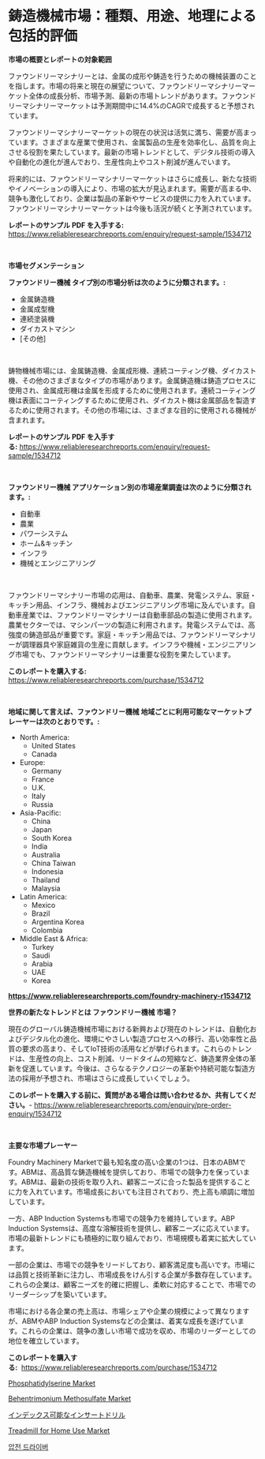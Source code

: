 <p><h1>鋳造機械市場：種類、用途、地理による包括的評価</h1></p><p><strong>市場の概要とレポートの対象範囲</strong></p>
<p><p>ファウンドリーマシナリーとは、金属の成形や鋳造を行うための機械装置のことを指します。市場の将来と現在の展望について、ファウンドリーマシナリーマーケット全体の成長分析、市場予測、最新の市場トレンドがあります。ファウンドリーマシナリーマーケットは予測期間中に14.4%のCAGRで成長すると予想されています。 </p><p>ファウンドリーマシナリーマーケットの現在の状況は活気に満ち、需要が高まっています。さまざまな産業で使用され、金属製品の生産を効率化し、品質を向上させる役割を果たしています。最新の市場トレンドとして、デジタル技術の導入や自動化の進化が進んでおり、生産性向上やコスト削減が進んでいます。</p><p>将来的には、ファウンドリーマシナリーマーケットはさらに成長し、新たな技術やイノベーションの導入により、市場の拡大が見込まれます。需要が高まる中、競争も激化しており、企業は製品の革新やサービスの提供に力を入れています。ファウンドリーマシナリーマーケットは今後も活況が続くと予測されています。</p></p>
<p><strong>レポートのサンプル PDF を入手する:</strong> <a href="https://www.reliableresearchreports.com/enquiry/request-sample/1534712">https://www.reliableresearchreports.com/enquiry/request-sample/1534712</a></p>
<p>&nbsp;</p>
<p><strong>市場セグメンテーション</strong></p>
<p><strong>ファウンドリー機械 タイプ別の市場分析は次のように分類されます。:</strong></p>
<p><ul><li>金属鋳造機</li><li>金属成型機</li><li>連続塗装機</li><li>ダイカストマシン</li><li>[その他]</li></ul></p>
<p>&nbsp;</p>
<p><p>鋳物機械市場には、金属鋳造機、金属成形機、連続コーティング機、ダイカスト機、その他のさまざまなタイプの市場があります。金属鋳造機は鋳造プロセスに使用され、金属成形機は金属を形成するために使用されます。連続コーティング機は表面にコーティングするために使用され、ダイカスト機は金属部品を製造するために使用されます。その他の市場には、さまざまな目的に使用される機械が含まれます。</p></p>
<p><strong>レポートのサンプル PDF を入手する:</strong>&nbsp;<a href="https://www.reliableresearchreports.com/enquiry/request-sample/1534712">https://www.reliableresearchreports.com/enquiry/request-sample/1534712</a></p>
<p>&nbsp;</p>
<p><strong> ファウンドリー機械 アプリケーション別の市場産業調査は次のように分類されます。:</strong></p>
<p><ul><li>自動車</li><li>農業</li><li>パワーシステム</li><li>ホーム&キッチン</li><li>インフラ</li><li>機械とエンジニアリング</li></ul></p>
<p>&nbsp;</p>
<p><p>ファウンドリーマシナリー市場の応用は、自動車、農業、発電システム、家庭・キッチン用品、インフラ、機械およびエンジニアリング市場に及んでいます。自動車産業では、ファウンドリーマシナリーは自動車部品の製造に使用されます。農業セクターでは、マシンパーツの製造に利用されます。発電システムでは、高強度の鋳造部品が重要です。家庭・キッチン用品では、ファウンドリーマシナリーが調理器具や家庭雑貨の生産に貢献します。インフラや機械・エンジニアリング市場でも、ファウンドリーマシナリーは重要な役割を果たしています。</p></p>
<p><strong>このレポートを購入する:</strong>&nbsp; <a href="https://www.reliableresearchreports.com/purchase/1534712">https://www.reliableresearchreports.com/purchase/1534712</a></p>
<p>&nbsp;</p>
<p><strong>地域に関して言えば、ファウンドリー機械 地域ごとに利用可能なマーケットプレーヤーは次のとおりです。:</strong></p>
<p><ul>
    <li>
        North America:
        <ul>
            <li>United States</li>
            <li>Canada</li>
        </ul>
    </li>
    <li>
        Europe:
        <ul>
            <li>Germany</li>
            <li>France</li>
            <li>U.K.</li>
            <li>Italy</li>
            <li>Russia</li>
        </ul>
    </li>
    <li>
        Asia-Pacific:
        <ul>
            <li>China</li>
            <li>Japan</li>
            <li>South Korea</li>
            <li>India</li>
            <li>Australia</li>
            <li>China Taiwan</li>
            <li>Indonesia</li>
            <li>Thailand</li>
            <li>Malaysia</li>
        </ul>
    </li>
    <li>
        Latin America:
        <ul>
            <li>Mexico</li>
            <li>Brazil</li>
            <li>Argentina Korea</li>
            <li>Colombia</li>
        </ul>
    </li>
    <li>
        Middle East & Africa:
        <ul>
            <li>Turkey</li>
            <li>Saudi</li>
            <li>Arabia</li>
            <li>UAE</li>
            <li>Korea</li>
        </ul>
    </li>
    </ul></p>
<p><strong><a href="https://www.reliableresearchreports.com/foundry-machinery-r1534712">https://www.reliableresearchreports.com/foundry-machinery-r1534712</a></strong>&nbsp;</p>
<p><strong>世界の新たなトレンドとは ファウンドリー機械 市場？</strong></p>
<p><p>現在のグローバル鋳造機械市場における新興および現在のトレンドは、自動化およびデジタル化の進化、環境にやさしい製造プロセスへの移行、高い効率性と品質の要求の高まり、そしてIoT技術の活用などが挙げられます。これらのトレンドは、生産性の向上、コスト削減、リードタイムの短縮など、鋳造業界全体の革新を促進しています。今後は、さらなるテクノロジーの革新や持続可能な製造方法の採用が予想され、市場はさらに成長していくでしょう。</p></p>
<p><strong>このレポートを購入する前に、質問がある場合は問い合わせるか、共有してください。</strong>- <a href="https://www.reliableresearchreports.com/enquiry/pre-order-enquiry/1534712">https://www.reliableresearchreports.com/enquiry/pre-order-enquiry/1534712</a></p>
<p>&nbsp;</p>
<p><strong>主要な市場プレーヤー</strong></p>
<p><p>Foundry Machinery Marketで最も知名度の高い企業の1つは、日本のABMです。ABMは、高品質な鋳造機械を提供しており、市場での競争力を保っています。ABMは、最新の技術を取り入れ、顧客ニーズに合った製品を提供することに力を入れています。市場成長においても注目されており、売上高も順調に増加しています。</p><p>一方、ABP Induction Systemsも市場での競争力を維持しています。ABP Induction Systemsは、高度な溶解技術を提供し、顧客ニーズに応えています。市場の最新トレンドにも積極的に取り組んでおり、市場規模も着実に拡大しています。</p><p>一部の企業は、市場での競争をリードしており、顧客満足度も高いです。市場には品質と技術革新に注力し、市場成長をけん引する企業が多数存在しています。これらの企業は、顧客ニーズを的確に把握し、柔軟に対応することで、市場でのリーダーシップを築いています。</p><p>市場における各企業の売上高は、市場シェアや企業の規模によって異なりますが、ABMやABP Induction Systemsなどの企業は、着実な成長を遂げています。これらの企業は、競争の激しい市場で成功を収め、市場のリーダーとしての地位を確立しています。</p></p>
<p><strong>このレポートを購入する:</strong>&nbsp;&nbsp;<a href="https://www.reliableresearchreports.com/purchase/1534712">https://www.reliableresearchreports.com/purchase/1534712</a></p>
<p><p><a href="https://www.linkedin.com/pulse/phosphatidylserine-market-goal-estimating-size-future-x7xdc?trackingId=ctM5SKVxhH7zIgMImfoscQ%3D%3D">Phosphatidylserine Market</a></p><p><a href="https://www.linkedin.com/pulse/behentrimonium-methosulfate-market-size-global-industry-fydkc?trackingId=v17kfmhNZXJWZw5pUtBXFA%3D%3D">Behentrimonium Methosulfate Market</a></p><p><a href="https://medium.com/@camron674/%E3%82%A4%E3%83%B3%E3%83%87%E3%83%83%E3%82%AF%E3%82%B9%E5%8F%AF%E8%83%BD%E3%81%AA%E6%8C%BF%E5%85%A5%E5%BC%8F%E3%83%89%E3%83%AA%E3%83%AB%E3%81%AE%E5%B8%82%E5%A0%B4-%E5%B8%82%E5%A0%B4%E3%82%B7%E3%82%A7%E3%82%A2-%E5%B8%82%E5%A0%B4%E3%81%AE%E3%83%88%E3%83%AC%E3%83%B3%E3%83%89-%E3%81%8A%E3%82%88%E3%81%B3%E5%B0%86%E6%9D%A5%E3%81%AE%E6%88%90%E9%95%B7%E3%81%AE%E6%8E%A2%E7%B4%A2-8259ea5384b5">インデックス可能なインサートドリル</a></p><p><a href="https://view.publitas.com/reportprime-1/global-treadmill-for-home-use-market-size-and-market-trends-insights-and-projections-from-2024-to-2031/">Treadmill for Home Use Market</a></p><p><a href="https://medium.com/@cheddar67856/%ED%94%BC%EC%97%90%EC%A1%B0-%EC%A0%84%EB%8F%99%EA%B8%B0-%EC%8B%9C%EC%9E%A5-2031%EB%85%84%EA%B9%8C%EC%A7%80%EC%9D%98-%ED%8A%B8%EB%A0%8C%EB%93%9C-%EC%98%88%EC%B8%A1-%EB%B0%8F-%EA%B2%BD%EC%9F%81-%EB%B6%84%EC%84%9D-29073e1d73ab">압전 드라이버</a></p></p>